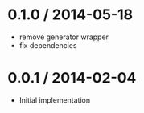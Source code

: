 
0.1.0 / 2014-05-18
==================

 * remove generator wrapper
 * fix dependencies

0.0.1 / 2014-02-04
==================

  * Initial implementation
